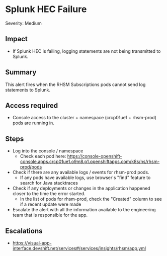 # Splunk HEC Failure
Severity: Medium

## Impact
-  If Splunk HEC is failing, logging statements are not being transmitted to
   Splunk.

## Summary
This alert fires when the RHSM Subscriptions pods cannot send log statements to
Splunk.

## Access required
-  Console access to the cluster + namespace (crcp01ue1 + rhsm-prod) pods are running in.

## Steps
-  Log into the console / namespace
    - Check each pod here: https://console-openshift-console.apps.crcp01ue1.o9m8.p1.openshiftapps.com/k8s/ns/rhsm-prod/pods
-  Check if there are any available logs / events for rhsm-prod pods.
    - If any pods have available logs, use browser's "find" feature to search for Java stacktraces
-  Check if any deployments or changes in the application happened closer to the time the error started.
    - In the list of pods for rhsm-prod, check the "Created" column to see if a recent update were made
-  Escalate the alert with all the information available to the engineering team that is responsible for the app.

## Escalations
-  https://visual-app-interface.devshift.net/services#/services/insights/rhsm/app.yml
